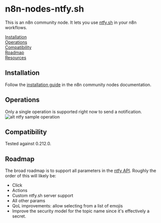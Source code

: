 # n8n-nodes-ntfy.sh

This is an n8n community node. It lets you use [ntfy.sh](https://ntfy.sh) in your n8n workflows.

[Installation](#installation)  
[Operations](#operations)  
[Compatibility](#compatibility)  
[Roadmap](#roadmap)  <!-- delete if not using this section -->  
[Resources](#resources)  

## Installation

Follow the [installation guide](https://docs.n8n.io/integrations/community-nodes/installation/) in the n8n community nodes documentation.

## Operations

Only a single operation is supported right now to send a notification.
![alt ntfy sample operation](https://github.com/raghavanand98/n8n-ntfy.sh/blob/master/sample.png?raw=true)

## Compatibility

Tested against 0.212.0.

## Roadmap
The broad roadmap is to support all parameters in the [ntfy API](https://docs.ntfy.sh/publish/#publish-as-json). Roughly the order of this will likely be:
- Click
- Actions
- Custom ntfy.sh server support
- All other params
- QoL improvements: allow selecting from a list of emojis
- Improve the security model for the topic name since it's effectively a secret.



